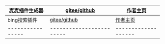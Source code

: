  | 麦麦插件生成器       | [gitee/github](zmascloud.top) | [作者主页](zmascloud.top) |
 |----------------|------------------------|-------------------|
 | bing搜索插件      | [gitee/github](zmascloud.top) | [作者主页](zmascloud.top) |
 |----------------|------------------------|-------------------|
